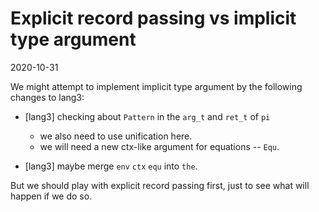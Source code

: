 # Explicit record passing vs implicit type argument

2020-10-31

We might attempt to implement implicit type argument
by the following changes to lang3:

- [lang3] checking about `Pattern` in the `arg_t` and `ret_t` of `pi`
  - we also need to use unification here.
  - we will need a new ctx-like argument for equations -- `Equ`.

- [lang3] maybe merge `env` `ctx` `equ` into `the`.

But we should play with explicit record passing first,
just to see what will happen if we do so.
